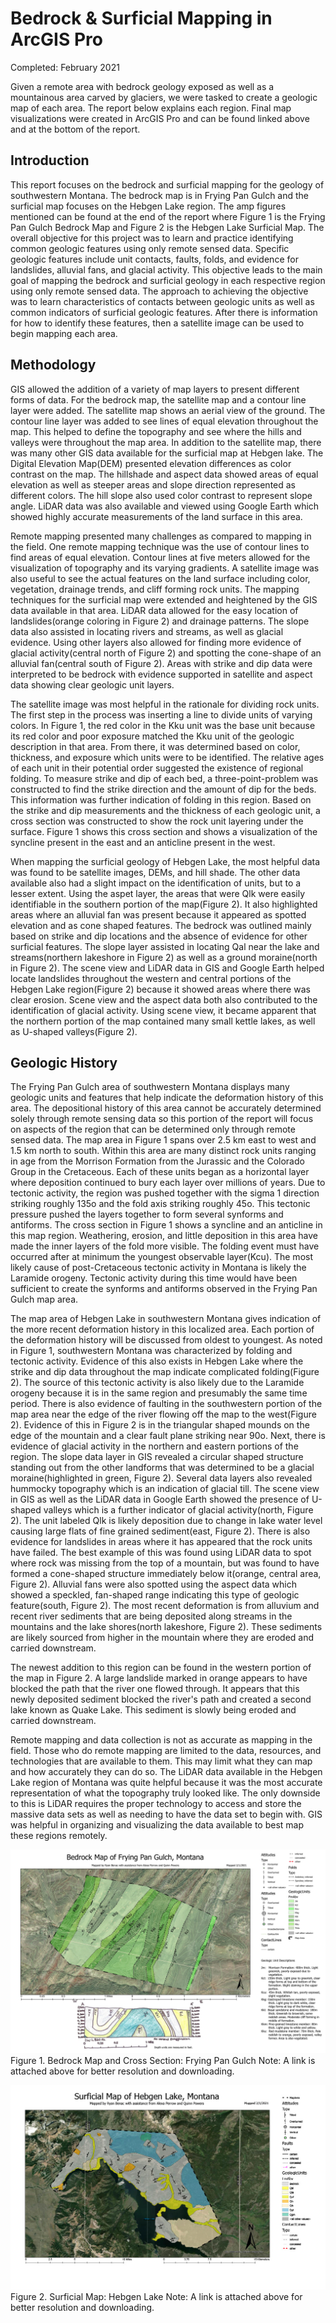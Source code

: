 # Bedrock & Surficial Mapping in ArcGIS Pro
Completed: February 2021

Given a remote area with bedrock geology exposed as well as a mountainous area carved by glaciers, we were tasked to create a geologic map of each area. The report below explains each region. Final map visualizations were created in ArcGIS Pro and can be found linked above and at the bottom of the report. 

## Introduction
This report focuses on the bedrock and surficial mapping for the geology of southwestern Montana. The bedrock map is in Frying Pan Gulch and the surficial map focuses on the Hebgen Lake region. The amp figures mentioned can be found at the end of the report where Figure 1 is the Frying Pan Gulch Bedrock Map and Figure 2 is the Hebgen Lake Surficial Map. The overall objective for this project was to learn and practice identifying common geologic features using only remote sensed data. Specific geologic features include unit contacts, faults, folds, and evidence for landslides, alluvial fans, and glacial activity. This objective leads to the main goal of mapping the bedrock and surficial geology in each respective region using only remote sensed data. The approach to achieving the objective was to learn characteristics of contacts between geologic units as well as common indicators of surficial geologic features. After there is information for how to identify these features, then a satellite image can be used to begin mapping each area. 

## Methodology
GIS allowed the addition of a variety of map layers to present different forms of data. For the bedrock map, the satellite map and a contour line layer were added. The satellite map shows an aerial view of the ground. The contour line layer was added to see lines of equal elevation throughout the map. This helped to define the topography and see where the hills and valleys were throughout the map area. In addition to the satellite map, there was many other GIS data available for the surficial map at Hebgen lake. The Digital Elevation Map(DEM) presented elevation differences as color contrast on the map. The hillshade and aspect data showed areas of equal elevation as well as steeper areas and slope direction represented as different colors. The hill slope also used color contrast to represent slope angle. LiDAR data was also available and viewed using Google Earth which showed highly accurate measurements of the land surface in this area. 

Remote mapping presented many challenges as compared to mapping in the field. One remote mapping technique was the use of contour lines to find areas of equal elevation. Contour lines at five meters allowed for the visualization of topography and its varying gradients. A satellite image was also useful to see the actual features on the land surface including color, vegetation, drainage trends, and cliff forming rock units. The mapping techniques for the surficial map were extended and heightened by the GIS data available in that area. LiDAR data allowed for the easy location of landslides(orange coloring in Figure 2) and drainage patterns. The slope data also assisted in locating rivers and streams, as well as glacial evidence. Using other layers also allowed for finding more evidence of glacial activity(central north of Figure 2) and spotting the cone-shape of an alluvial fan(central south of Figure 2). Areas with strike and dip data were interpreted to be bedrock with evidence supported in satellite and aspect data showing clear geologic unit layers. 

The satellite image was most helpful in the rationale for dividing rock units. The first step in the process was inserting a line to divide units of varying colors. In Figure 1, the red color in the Kku unit was the base unit because its red color and poor exposure matched the Kku unit of the geologic description in that area. From there, it was determined based on color, thickness, and exposure which units were to be identified. The relative ages of each unit in their potential order suggested the existence of regional folding. To measure strike and dip of each bed, a three-point-problem was constructed to find the strike direction and the amount of dip for the beds. This information was further indication of folding in this region. Based on the strike and dip measurements and the thickness of each geologic unit, a cross section was constructed to show the rock unit layering under the surface. Figure 1 shows this cross section and shows a visualization of the syncline present in the east and an anticline present in the west. 

When mapping the surficial geology of Hebgen Lake, the most helpful data was found to be satellite images, DEMs, and hill shade. The other data available also had a slight impact on the identification of units, but to a lesser extent. Using the aspet layer, the areas that were Qlk were easily identifiable in the southern portion of the map(Figure 2). It also highlighted areas where an alluvial fan was present because it appeared as spotted elevation and as cone shaped features. The bedrock was outlined mainly based on strike and dip locations and the absence of evidence for other surficial features. The slope layer assisted in locating Qal near the lake and streams(northern lakeshore in Figure 2) as well as a ground moraine(north in Figure 2). The scene view and LiDAR data in GIS and Google Earth helped locate landslides throughout the western and central portions of the Hebgen Lake region(Figure 2) because it showed areas where there was clear erosion. Scene view and the aspect data both also contributed to the identification of glacial activity. Using scene view, it became apparent that the northern portion of the map contained many small kettle lakes, as well as U-shaped valleys(Figure 2). 

## Geologic History
The Frying Pan Gulch area of southwestern Montana displays many geologic units and features that help indicate the deformation history of this area. The depositional history of this area cannot be accurately determined solely through remote sensing data so this portion of the report will focus on aspects of the region that can be determined only through remote sensed data. The map area in Figure 1 spans over 2.5 km east to west and  1.5 km north to south. Within this area are many distinct rock units ranging in age from the Morrison Formation from the Jurassic and the Colorado Group in the Cretaceous. Each of these units began as a horizontal layer where deposition continued to bury each layer over millions of years. Due to tectonic activity, the region was pushed together with the sigma 1 direction striking roughly 135o and the fold axis striking roughly 45o. This tectonic pressure pushed the layers together to form several synforms and antiforms. The cross section in Figure 1 shows a syncline and an anticline in this map region. Weathering, erosion, and little deposition in this area have made the inner layers of the fold more visible. The folding event must have occurred after at minimum the youngest observable layer(Kcu). The most likely cause of post-Cretaceous tectonic activity in Montana is likely the Laramide orogeny. Tectonic activity during this time would have been sufficient to create the synforms and antiforms observed in the Frying Pan Gulch map area. 

The map area of Hebgen Lake in southwestern Montana gives indication of the more recent deformation history in this localized area. Each portion of the deformation history will be discussed from oldest to youngest. As noted in Figure 1, southwestern Montana was characterized by folding and tectonic activity. Evidence of this also exists in Hebgen Lake where the strike and dip data throughout the map indicate complicated folding(Figure 2). The source of this tectonic activity is also likely due to the Laramide orogeny because it is in the same region and presumably the same time period. There is also evidence of faulting in the southwestern portion of the map area near the edge of the river flowing off the map to the west(Figure 2). Evidence of this in Figure 2 is in the triangular shaped mounds on the edge of the mountain and a clear fault plane striking near 90o. Next, there is evidence of glacial activity in the northern and eastern portions of the region. The slope data layer in GIS revealed a circular shaped structure standing out from the other landforms that was determined to be a glacial moraine(highlighted in green, Figure 2). Several data layers also revealed hummocky topography which is an indication of glacial till. The scene view in GIS as well as the LiDAR data in Google Earth showed the presence of U-shaped valleys which is a further indicator of glacial activity(north, Figure 2). The unit labeled Qlk is likely deposition due to change in lake water level causing large flats of fine grained sediment(east, Figure 2). There is also evidence for landslides in areas where it has appeared that the rock units have failed. The best example of this was found using LiDAR data to spot where rock was missing from the top of a mountain, but was found to have formed a cone-shaped structure immediately below it(orange, central area, Figure 2). Alluvial fans were also spotted using the aspect data which showed a speckled, fan-shaped range indicating this type of geologic feature(south, Figure 2).  The most recent deformation is from alluvium and recent river sediments that are being deposited along streams in the mountains and the lake shores(north lakeshore, Figure 2). These sediments are likely sourced from higher in the mountain where they are eroded and carried downstream. 

The newest addition to this region can be found in the western portion of the map in Figure 2. A large landslide marked in orange appears to have blocked the path that the river one flowed through. It appears that this newly deposited sediment blocked the river's path and created a second lake known as Quake Lake. This sediment is slowly being eroded and carried downstream. 

Remote mapping and data collection is not as accurate as mapping in the field. Those who do remote mapping are limited to the data, resources, and technologies that are available to them. This may limit what they can map and how accurately they can do so. The LiDAR data available in the Hebgen Lake region of Montana was quite helpful because it was the most accurate representation of what the topography truly looked like. The only downside to this is LiDAR requires the proper technology to access and store the massive data sets as well as needing to have the data set to begin with. GIS was helpful in organizing and visualizing the data available to best map these regions remotely. 

![Bedrock Map](JPG/final_bedrock.jpg)
Figure 1. Bedrock Map and Cross Section: Frying Pan Gulch
Note: A link is attached above for better resolution and downloading.

![Surficial Map](JPG/final_surficial.jpg)
Figure 2. Surficial Map: Hebgen Lake
Note: A link is attached above for better resolution and downloading.
